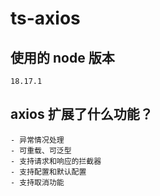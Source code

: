 # ts-axios
## 使用的 node 版本
````
18.17.1
````
## axios 扩展了什么功能？
````
- 异常情况处理
- 可重载、可泛型
- 支持请求和响应的拦截器
- 支持配置和默认配置
- 支持取消功能
````
